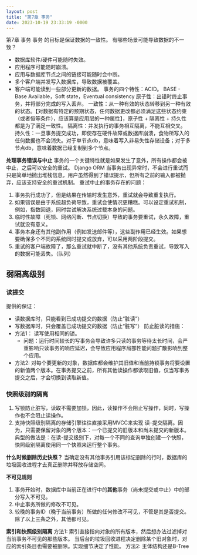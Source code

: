 ```yaml
---
layout: post
title: "第7章 事务"
date: 2023-10-19 23:33:19 -0000
---
```


第7章 事务
事务 的目标是保证数据的一致性。
有哪些场景可能导致数据的不一致？
- 数据库软件/硬件可能随时失效。
- 应用程序可能随时崩溃。
- 应用与数据库节点之间的链接可能随时会中断。
- 多个客户端并发写入数据库，导致数据被覆盖。
- 客户端可能读到一些部分更新的数据。
事务的四个特性：ACID。
BASE - Base Available，Soft state，Eventual consistency
原子性：出错时终止事务，并将部分完成的写入丢弃。
一致性：从一种有效的状态转移到另一种有效的状态。【对数据有特定的预期状态，任何数据更改都必须满足这些状态约束（或者恒等条件），应该算是应用层的一种属性】，原子性 + 隔离性 + 持久性 都是为了满足一致性。
隔离性：并发执行的事务相互隔离，不能互相交叉。
持久性：一旦事务提交成功，即使存在硬件故障或数据库崩溃，食物所写入的任何数据也不会消失。对于单节点db，意味着写入非易失性存储设备；对于多节点db，意味着数据已经复制到多个节点。

**处理事务错误与中止**
事务的一个关键特性就是如果发生了意外，所有操作都会被中止，之后可以安全的重试。
Django ORM 当事务出现异常时，不会进行重试而只是简单地抛出堆栈信息，用户虽然得到了错误提示，但所有之前的输入都被抛弃，应该支持安全的重试机制。
重试中止的事务存在的问题：
1. 事务执行成功了，但是结果在传输时发生意外，重试就会导致重复执行。
2. 如果错误是由于系统超负荷导致，重试会使情况更糟糕。可以设定重试机制，例如，指数回退，同时尝试解决系统过载本身的问题。
3. 临时性故障（死锁、网络闪断、节点切换）导致的事务要重试，永久故障，重试就没有意义。
4. 事务本身还有其他副作用（例如发送邮件等），这些副作用已经生效。如果想要确保多个不同的系统同时提交或放弃，可以采用两阶段提交。
5. 重试的客户端故障了，那么重试就中断了，没有其他系统负责重试，导致写入的数据可能丢失。（队列）

## 弱隔离级别
### 读提交
提供的保证：
 - 读数据库时，只能看到已成功提交的数据（防止“脏读”）
 - 写数据库时，只会覆盖已成功提交的数据（防止“脏写”）
防止脏读的措施： 
 - 方法1： 读写使用相同的锁。
     - 问题：运行时间较长的写事务会导致许多只读的事务等待太长时间，会严重影响只读事务的响应延迟，会导致应用程序局部性能问题扩散影响到整个应用。
 - 方法2: 对每个要更新的对象，数据库都会维护其旧值和当前持锁事务将要设置的新值两个版本。在事务提交之前，所有其他读操作都读取旧值，仅当写事务提交之后，才会切换到读取新值。

### 快照级别的隔离
1. 写锁防止脏写，读取不需要加锁，因此，读操作不会阻止写操作，同时，写操作也不会阻止读操作。
2. 支持快照级别隔离的存储引擎往往直接采用MVCC来实现 读-提交隔离。因为，只需要保留对象的两个版本：一个已提交的旧版本和尚未提交的新版本。典型的做法是：在读-提交级别下，对每一个不同的查询单独创建一个快照，快照级别隔离使用同一个快照来运行整个事务。

**什么时候删除历史快照？**
当确定没有其他事务引用该标记删除的行时，数据库的垃圾回收进程才去真正删除并释放存储空间。

**不可见规则**
1. 事务开始时，数据库中当前正在进行中的**其他**事务（尚未提交或中止）中的部分写入不可见。
2. 中止事务所做的修改不可见。
3. 较晚的事务ID（晚于当前事务）所做的任何修改不可见，不管是其是否提交。
除了以上三条之外，其他都可见。

**索引和快照级别隔离**
方法1: 索引直接指向对象的所有版本，然后想办法过滤掉对当前事务不可见的那些版本。
当后台的垃圾回收进程决定删除某个旧对象时，对应的索引条目也需要被删除。实现细节决定了性能。
方法2: 主体结构还是B-Tree
